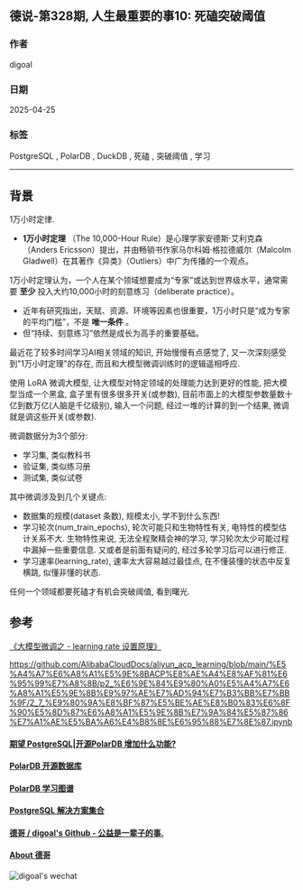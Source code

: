 ## 德说-第328期, 人生最重要的事10: 死磕突破阈值   
                
### 作者                
digoal                
                
### 日期                
2025-04-25               
                
### 标签                
PostgreSQL , PolarDB , DuckDB , 死磕 , 突破阈值 , 学习   
                
----                
                
## 背景        
    
1万小时定律.   
- **1万小时定理** （The 10,000-Hour Rule）是心理学家安德斯·艾利克森（Anders Ericsson）提出，并由畅销书作家马尔科姆·格拉德威尔（Malcolm Gladwell）在其著作《异类》（Outliers）中广为传播的一个观点。  
  
1万小时定理认为，一个人在某个领域想要成为“专家”或达到世界级水平，通常需要 **至少** 投入大约10,000小时的刻意练习（deliberate practice）。  
- 近年有研究指出，天赋、资源、环境等因素也很重要，1万小时只是“成为专家的平均门槛”，不是 **唯一条件** 。  
- 但“持续、刻意练习”依然是成长为高手的重要基础。  
  
最近花了较多时间学习AI相关领域的知识, 开始慢慢有点感觉了, 又一次深刻感受到"1万小时定理"的存在, 而且和大模型微调训练时的逻辑遥相呼应.    
  
使用 LoRA 微调大模型, 让大模型对特定领域的处理能力达到更好的性能, 把大模型当成一个黑盒, 盒子里有很多很多开关(或参数), 目前市面上的大模型参数量数十亿到数万亿(人脑是千亿级别), 输入一个问题, 经过一堆的计算的到一个结果, 微调就是调这些开关(或参数).   
  
微调数据分为3个部分:  
- 学习集, 类似教科书  
- 验证集, 类似练习册  
- 测试集, 类似试卷  
  
其中微调涉及到几个关键点:    
- 数据集的规模(dataset 条数), 规模太小, 学不到什么东西!    
- 学习轮次(num_train_epochs), 轮次可能只和生物特性有关, 电特性的模型估计关系不大. 生物特性来说, 无法全程聚精会神的学习, 学习轮次太少可能过程中漏掉一些重要信息. 又或者是前面有疑问的, 经过多轮学习后可以进行修正.   
- 学习速率(learning_rate), 速率太大容易越过最佳点, 在不懂装懂的状态中反复横跳, 似懂非懂的状态.    
  
  
任何一个领域都要死磕才有机会突破阈值, 看到曙光.    
  
  
## 参考  
[《大模型微调之 - learning rate 设置原理》](../202504/20250412_01.md)    
  
https://github.com/AlibabaCloudDocs/aliyun_acp_learning/blob/main/%E5%A4%A7%E6%A8%A1%E5%9E%8BACP%E8%AE%A4%E8%AF%81%E6%95%99%E7%A8%8B/p2_%E6%9E%84%E9%80%A0%E5%A4%A7%E6%A8%A1%E5%9E%8B%E9%97%AE%E7%AD%94%E7%B3%BB%E7%BB%9F/2_7_%E9%80%9A%E8%BF%87%E5%BE%AE%E8%B0%83%E6%8F%90%E5%8D%87%E6%A8%A1%E5%9E%8B%E7%9A%84%E5%87%86%E7%A1%AE%E5%BA%A6%E4%B8%8E%E6%95%88%E7%8E%87.ipynb  
       
  
#### [期望 PostgreSQL|开源PolarDB 增加什么功能?](https://github.com/digoal/blog/issues/76 "269ac3d1c492e938c0191101c7238216")
  
  
#### [PolarDB 开源数据库](https://openpolardb.com/home "57258f76c37864c6e6d23383d05714ea")
  
  
#### [PolarDB 学习图谱](https://www.aliyun.com/database/openpolardb/activity "8642f60e04ed0c814bf9cb9677976bd4")
  
  
#### [PostgreSQL 解决方案集合](../201706/20170601_02.md "40cff096e9ed7122c512b35d8561d9c8")
  
  
#### [德哥 / digoal's Github - 公益是一辈子的事.](https://github.com/digoal/blog/blob/master/README.md "22709685feb7cab07d30f30387f0a9ae")
  
  
#### [About 德哥](https://github.com/digoal/blog/blob/master/me/readme.md "a37735981e7704886ffd590565582dd0")
  
  
![digoal's wechat](../pic/digoal_weixin.jpg "f7ad92eeba24523fd47a6e1a0e691b59")
  
